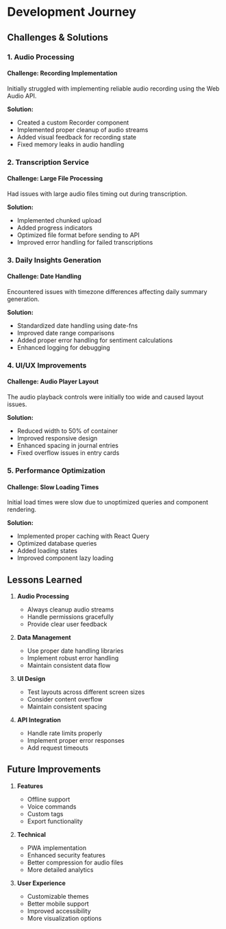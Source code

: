 # Development Journey

## Challenges & Solutions

### 1. Audio Processing

#### Challenge: Recording Implementation
Initially struggled with implementing reliable audio recording using the Web Audio API.

**Solution:**
- Created a custom Recorder component
- Implemented proper cleanup of audio streams
- Added visual feedback for recording state
- Fixed memory leaks in audio handling

### 2. Transcription Service

#### Challenge: Large File Processing
Had issues with large audio files timing out during transcription.

**Solution:**
- Implemented chunked upload
- Added progress indicators
- Optimized file format before sending to API
- Improved error handling for failed transcriptions

### 3. Daily Insights Generation

#### Challenge: Date Handling
Encountered issues with timezone differences affecting daily summary generation.

**Solution:**
- Standardized date handling using date-fns
- Improved date range comparisons
- Added proper error handling for sentiment calculations
- Enhanced logging for debugging

### 4. UI/UX Improvements

#### Challenge: Audio Player Layout
The audio playback controls were initially too wide and caused layout issues.

**Solution:**
- Reduced width to 50% of container
- Improved responsive design
- Enhanced spacing in journal entries
- Fixed overflow issues in entry cards

### 5. Performance Optimization

#### Challenge: Slow Loading Times
Initial load times were slow due to unoptimized queries and component rendering.

**Solution:**
- Implemented proper caching with React Query
- Optimized database queries
- Added loading states
- Improved component lazy loading

## Lessons Learned

1. **Audio Processing**
   - Always cleanup audio streams
   - Handle permissions gracefully
   - Provide clear user feedback

2. **Data Management**
   - Use proper date handling libraries
   - Implement robust error handling
   - Maintain consistent data flow

3. **UI Design**
   - Test layouts across different screen sizes
   - Consider content overflow
   - Maintain consistent spacing

4. **API Integration**
   - Handle rate limits properly
   - Implement proper error responses
   - Add request timeouts

## Future Improvements

1. **Features**
   - Offline support
   - Voice commands
   - Custom tags
   - Export functionality

2. **Technical**
   - PWA implementation
   - Enhanced security features
   - Better compression for audio files
   - More detailed analytics

3. **User Experience**
   - Customizable themes
   - Better mobile support
   - Improved accessibility
   - More visualization options
